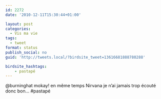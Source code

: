```yaml
---
id: 2272
date: '2010-12-11T15:30:44+01:00'

layout: post
categories:
  - Vis ma vie
tags:
  - tweet
format: status
publish_social: no
guid: 'http://tweets.local/?birdsite_tweet=13616681888780288'

birdsite_hashtags:
    - pastapé
---
```


@burninghat mokay! en même temps Nirvana je n’ai jamais trop écouté donc bon… #pastapé